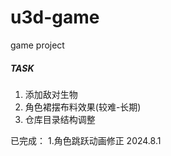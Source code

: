 # u3d-game
game project

##### TASK
1. 添加敌对生物
2. 角色裙摆布料效果(较难-长期)
3. 仓库目录结构调整

已完成：
1.角色跳跃动画修正  2024.8.1
